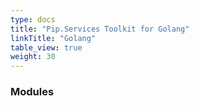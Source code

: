 ```yaml
---
type: docs
title: "Pip.Services Toolkit for Golang"
linkTitle: "Golang"
table_view: true
weight: 30
---
```


### Modules